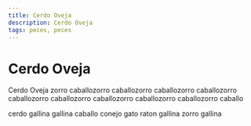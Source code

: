 ```yaml
---
title: Cerdo Oveja
description: Cerdo Oveja
tags: peces, peces
---
```


# Cerdo Oveja

Cerdo Oveja zorro caballozorro caballozorro caballozorro caballozorro caballozorro caballozorro caballozorro caballozorro caballozorro caballo

cerdo gallina gallina caballo conejo gato raton gallina zorro gallina